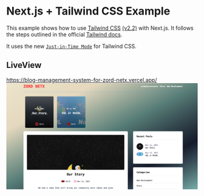 # Next.js + Tailwind CSS Example

This example shows how to use [Tailwind CSS](https://tailwindcss.com/) [(v2.2)](https://blog.tailwindcss.com/tailwindcss-2-2) with Next.js. It follows the steps outlined in the official [Tailwind docs](https://tailwindcss.com/docs/guides/nextjs).

It uses the new [`Just-in-Time Mode`](https://tailwindcss.com/docs/just-in-time-mode) for Tailwind CSS.

## LiveView
https://blog-management-system-for-zord-netx.vercel.app/
![This is an image](https://github.com/jadstrike/Blog-management-system-for-zord-netx/blob/main/public/blog.png)


